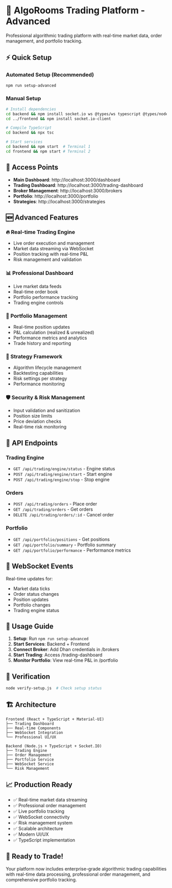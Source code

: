 # 🚀 AlgoRooms Trading Platform - Advanced

Professional algorithmic trading platform with real-time market data, order management, and portfolio tracking.

## ⚡ Quick Setup

### Automated Setup (Recommended)
```bash
npm run setup-advanced
```

### Manual Setup
```bash
# Install dependencies
cd backend && npm install socket.io ws @types/ws typescript @types/node
cd ../frontend && npm install socket.io-client

# Compile TypeScript
cd backend && npx tsc

# Start services
cd backend && npm start  # Terminal 1
cd frontend && npm start # Terminal 2
```

## 🎯 Access Points

- **Main Dashboard**: http://localhost:3000/dashboard
- **Trading Dashboard**: http://localhost:3000/trading-dashboard
- **Broker Management**: http://localhost:3000/brokers
- **Portfolio**: http://localhost:3000/portfolio
- **Strategies**: http://localhost:3000/strategies

## 🆕 Advanced Features

### 🔥 Real-time Trading Engine
- Live order execution and management
- Market data streaming via WebSocket
- Position tracking with real-time P&L
- Risk management and validation

### 📊 Professional Dashboard
- Live market data feeds
- Real-time order book
- Portfolio performance tracking
- Trading engine controls

### 💼 Portfolio Management
- Real-time position updates
- P&L calculation (realized & unrealized)
- Performance metrics and analytics
- Trade history and reporting

### 🤖 Strategy Framework
- Algorithm lifecycle management
- Backtesting capabilities
- Risk settings per strategy
- Performance monitoring

### 🛡️ Security & Risk Management
- Input validation and sanitization
- Position size limits
- Price deviation checks
- Real-time risk monitoring

## 🔧 API Endpoints

### Trading Engine
- `GET /api/trading/engine/status` - Engine status
- `POST /api/trading/engine/start` - Start engine
- `POST /api/trading/engine/stop` - Stop engine

### Orders
- `POST /api/trading/orders` - Place order
- `GET /api/trading/orders` - Get orders
- `DELETE /api/trading/orders/:id` - Cancel order

### Portfolio
- `GET /api/portfolio/positions` - Get positions
- `GET /api/portfolio/summary` - Portfolio summary
- `GET /api/portfolio/performance` - Performance metrics

## 🔌 WebSocket Events

Real-time updates for:
- Market data ticks
- Order status changes
- Position updates
- Portfolio changes
- Trading engine status

## 📱 Usage Guide

1. **Setup**: Run `npm run setup-advanced`
2. **Start Services**: Backend + Frontend
3. **Connect Broker**: Add Dhan credentials in /brokers
4. **Start Trading**: Access /trading-dashboard
5. **Monitor Portfolio**: View real-time P&L in /portfolio

## 🚨 Verification

```bash
node verify-setup.js  # Check setup status
```

## 🏗️ Architecture

```
Frontend (React + TypeScript + Material-UI)
├── Trading Dashboard
├── Real-time Components  
├── WebSocket Integration
└── Professional UI/UX

Backend (Node.js + TypeScript + Socket.IO)
├── Trading Engine
├── Order Management
├── Portfolio Service
├── WebSocket Service
└── Risk Management
```

## 📈 Production Ready

- ✅ Real-time market data streaming
- ✅ Professional order management
- ✅ Live portfolio tracking
- ✅ WebSocket connectivity
- ✅ Risk management system
- ✅ Scalable architecture
- ✅ Modern UI/UX
- ✅ TypeScript implementation

## 🎉 Ready to Trade!

Your platform now includes enterprise-grade algorithmic trading capabilities with real-time data processing, professional order management, and comprehensive portfolio tracking.

